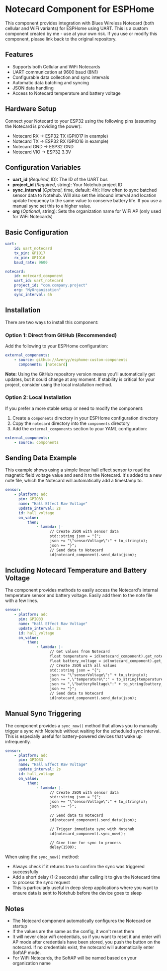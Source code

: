 # Notecard Component for ESPHome

This component provides integration with Blues Wireless Notecard (both cellular and WiFi variants) for ESPHome using UART. This is a custom component created by me - use at your own risk. If you use or modify this component, please link back to the original repository.

## Features

-   Supports both Cellular and WiFi Notecards
-   UART communication at 9600 baud (8N1)
-   Configurable data collection and sync intervals
-   Automatic data batching and syncing
-   JSON data handling
-   Access to Notecard temperature and battery voltage

## Hardware Setup

Connect your Notecard to your ESP32 using the following pins (assuming the Notecard is providing the power):

-   Notecard RX → ESP32 TX (GPIO17 in example)
-   Notecard TX → ESP32 RX (GPIO16 in example)
-   Notecard GND → ESP32 GND
-   Notecard VIO → ESP32 3.3V

## Configuration Variables

-   **uart_id** (_Required_, ID): The ID of the UART bus
-   **project_id** (_Required_, string): Your Notehub project ID
-   **sync_interval** (_Optional_, time, default: 4h): How often to sync batched sensor data to Notehub. Will also set the inbound interval and location update frequency to the same value to conserve battery life. If you use a manual sync set this to a higher value.
-   **org** (_Optional_, string): Sets the organization name for WiFi AP (only used for WiFi Notecards)

## Basic Configuration

```yaml
uart:
    id: uart_notecard
    tx_pin: GPIO17
    rx_pin: GPIO16
    baud_rate: 9600

notecard:
    id: notecard_component
    uart_id: uart_notecard
    project_id: "com.company.project"
    org: "MyOrganization"
    sync_interval: 4h
```

## Installation

There are two ways to install this component:

### Option 1: Direct from GitHub (Recommended)

Add the following to your ESPHome configuration:

```yaml
external_components:
    - source: github://Averyy/esphome-custom-components
      components: [notecard]
```

**Note:** Using the GitHub repository version means you'll automatically get updates, but it could change at any moment. If stability is critical for your project, consider using the local installation method.

### Option 2: Local Installation

If you prefer a more stable setup or need to modify the component:

1. Create a `components` directory in your ESPHome configuration directory
2. Copy the `notecard` directory into the `components` directory
3. Add the `external_components` section to your YAML configuration:

```yaml
external_components:
    - source: components
```

## Sending Data Example

This example shows using a simple linear hall effect sensor to read the magnetic field voltage value and send it to the Notecard. It's added to a new note file, which the Notecard will automatically add a timestamp to.

```yaml
sensor:
    - platform: adc
      pin: GPIO33
      name: "Hall Effect Raw Voltage"
      update_interval: 2s
      id: hall_voltage
      on_value:
          then:
              - lambda: |-
                    // Create JSON with sensor data
                    std::string json = "{";
                    json += "\"sensorVoltage\":" + to_string(x);
                    json += "}";
                    // Send data to Notecard
                    id(notecard_component).send_data(json);
```

## Including Notecard Temperature and Battery Voltage

The component provides methods to easily access the Notecard's internal temperature sensor and battery voltage. Easily add them to the note file with a few lines.

```yaml
sensor:
    - platform: adc
      pin: GPIO33
      name: "Hall Effect Raw Voltage"
      update_interval: 2s
      id: hall_voltage
      on_value:
          then:
              - lambda: |-
                    // Get values from Notecard
                    float temperature = id(notecard_component).get_notecard_temperature();
                    float battery_voltage = id(notecard_component).get_notecard_battery_voltage();
                    // Create JSON with all values
                    std::string json = "{";
                    json += "\"sensorVoltage\":" + to_string(x);
                    json += ",\"temperature\":" + to_string(temperature);
                    json += ",\"batteryVoltage\":" + to_string(battery_voltage);
                    json += "}";
                    // Send data to Notecard
                    id(notecard_component).send_data(json);
```

## Manual Sync Triggering

The component provides a `sync_now()` method that allows you to manually trigger a sync with Notehub without waiting for the scheduled sync interval. This is especially useful for battery-powered devices that wake up infrequently.

```yaml
sensor:
    - platform: adc
      pin: GPIO33
      name: "Hall Effect Raw Voltage"
      update_interval: 2s
      id: hall_voltage
      on_value:
          then:
              - lambda: |-
                    // Create JSON with sensor data
                    std::string json = "{";
                    json += "\"sensorVoltage\":" + to_string(x);
                    json += "}";

                    // Send data to Notecard
                    id(notecard_component).send_data(json);

                    // Trigger immediate sync with Notehub
                    id(notecard_component).sync_now();

                    // Give time for sync to process
                    delay(1500);
```

When using the `sync_now()` method:

-   Always check if it returns true to confirm the sync was triggered successfully
-   Add a short delay (1-2 seconds) after calling it to give the Notecard time to process the sync request
-   This is particularly useful in deep sleep applications where you want to ensure data is sent to Notehub before the device goes to sleep

## Notes

-   The Notecard component automatically configures the Notecard on startup
-   If the values are the same as the config, it won't reset them
-   It will never clear wifi credentials, so if you want to reset it and enter wifi AP mode after credentials have been stored, you push the button on the notecard. If no credentials exist, the notecard will automatically enter SoftAP mode.
-   For WiFi Notecards, the SoftAP will be named based on your organization name
